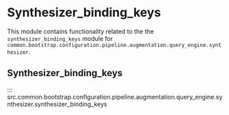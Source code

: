 # Synthesizer_binding_keys

This module contains functionality related to the the `synthesizer_binding_keys` module for `common.bootstrap.configuration.pipeline.augmentation.query_engine.synthesizer`.

## Synthesizer_binding_keys

::: src.common.bootstrap.configuration.pipeline.augmentation.query_engine.synthesizer.synthesizer_binding_keys

